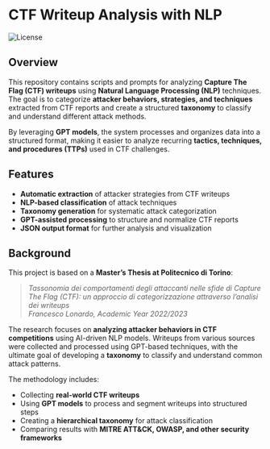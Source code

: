 # CTF Writeup Analysis with NLP  

![License](https://img.shields.io/badge/license-MIT-blue.svg)  

## Overview  

This repository contains scripts and prompts for analyzing **Capture The Flag (CTF) writeups** using **Natural Language Processing (NLP)** techniques.  
The goal is to categorize **attacker behaviors, strategies, and techniques** extracted from CTF reports and create a structured **taxonomy** to classify and understand different attack methods.  

By leveraging **GPT models**, the system processes and organizes data into a structured format, making it easier to analyze recurring **tactics, techniques, and procedures (TTPs)** used in CTF challenges.  

## Features  

- **Automatic extraction** of attacker strategies from CTF writeups  
- **NLP-based classification** of attack techniques  
- **Taxonomy generation** for systematic attack categorization  
- **GPT-assisted processing** to structure and normalize CTF reports  
- **JSON output format** for further analysis and visualization  

## Background  

This project is based on a **Master’s Thesis at Politecnico di Torino**:  

> *Tassonomia dei comportamenti degli attaccanti nelle sfide di Capture The Flag (CTF): un approccio di categorizzazione attraverso l’analisi dei writeups*  
> *Francesco Lonardo, Academic Year 2022/2023*  

The research focuses on **analyzing attacker behaviors in CTF competitions** using AI-driven NLP models. Writeups from various sources were collected and processed using GPT-based techniques, with the ultimate goal of developing a **taxonomy** to classify and understand common attack patterns.  

The methodology includes:  
- Collecting **real-world CTF writeups**  
- Using **GPT models** to process and segment writeups into structured steps  
- Creating a **hierarchical taxonomy** for attack classification  
- Comparing results with **MITRE ATT&CK, OWASP, and other security frameworks**  

